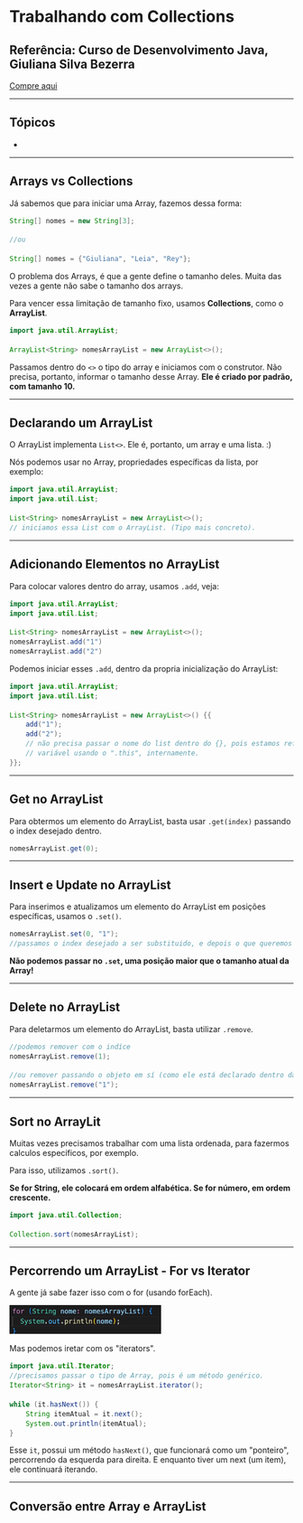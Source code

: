 # Trabalhando com Collections

## Referência: Curso de Desenvolvimento Java, Giuliana Silva Bezerra
[Compre aqui](https://www.udemy.com/course/curso-de-desenvolvimento-java/)
<hr>

## Tópicos

- []()

<hr>

## Arrays vs Collections

Já sabemos que para iniciar uma Array, fazemos dessa forma:
```java
String[] nomes = new String[3];

//ou

String[] nomes = {"Giuliana", "Leia", "Rey"};
```

O problema dos Arrays, é que a gente define o tamanho deles. Muita das vezes a gente não sabe o tamanho dos arrays.

Para vencer essa limitação de tamanho fixo, usamos **Collections**, como o **ArrayList**.

```java
import java.util.ArrayList;

ArrayList<String> nomesArrayList = new ArrayList<>();
```

Passamos dentro do ``<>`` o tipo do array e iniciamos com o construtor. Não precisa, portanto, informar o tamanho
desse Array. **Ele é criado por padrão, com tamanho 10.**
<hr>

## Declarando um ArrayList

O ArrayList implementa ``List<>``. Ele é, portanto, um array e uma lista. :)

Nós podemos usar no Array, propriedades específicas da lista, por exemplo:

```java
import java.util.ArrayList;
import java.util.List;

List<String> nomesArrayList = new ArrayList<>();
// iniciamos essa List com o ArrayList. (Tipo mais concreto).
```
<hr>

## Adicionando Elementos no ArrayList

Para colocar valores dentro do array, usamos ``.add``, veja:
```java
import java.util.ArrayList;
import java.util.List;

List<String> nomesArrayList = new ArrayList<>();
nomesArrayList.add("1")
nomesArrayList.add("2")
```

Podemos iniciar esses ``.add``, dentro da propria inicialização do ArrayList:
```java
import java.util.ArrayList;
import java.util.List;

List<String> nomesArrayList = new ArrayList<>() {{
    add("1");
    add("2");
    // não precisa passar o nome do list dentro do {}, pois estamos referenciando a  
    // variável usando o ".this", internamente.
}};
```
<hr>

## Get no ArrayList
Para obtermos um elemento do ArrayList, basta usar ``.get(index)`` passando o index desejado dentro.

```java
nomesArrayList.get(0);
```
<hr>

## Insert e Update no ArrayList

Para inserimos e atualizamos um elemento do ArrayList em posições específicas, usamos o ``.set()``.

```java
nomesArrayList.set(0, "1");
//passamos o index desejado a ser substituido, e depois o que queremos substituir.
```

**Não podemos passar no ``.set``, uma posição maior que o tamanho atual da Array!**
<hr>

## Delete no ArrayList

Para deletarmos um elemento do ArrayList, basta utilizar ``.remove``.

```java
//podemos remover com o indíce
nomesArrayList.remove(1);

//ou remover passando o objeto em sí (como ele está declarado dentro da Array).
nomesArrayList.remove("1");
```
<hr>

## Sort no ArrayLit

Muitas vezes precisamos trabalhar com uma lista ordenada, para fazermos calculos específicos, por exemplo.

Para isso, utilizamos ``.sort()``. 

**Se for String, ele colocará em ordem alfabética. Se for número, em ordem crescente.**

```java
import java.util.Collection;

Collection.sort(nomesArrayList);
```
<hr>

## Percorrendo um ArrayList - For vs Iterator

A gente já sabe fazer isso com o for (usando forEach).

![img.png](img.png)

Mas podemos iretar com os "iterators".

```java
import java.util.Iterator;
//precisamos passar o tipo de Array, pois é um método genérico.
Iterator<String> it = nomesArrayList.iterator();

while (it.hasNext()) {
    String itemAtual = it.next();
    System.out.println(itemAtual);
}
```

Esse ``it``, possui um método ``hasNext()``, que funcionará como um "ponteiro", percorrendo da esquerda para direita.
E enquanto tiver um next (um item), ele continuará iterando.
<hr>

## Conversão entre Array e ArrayList